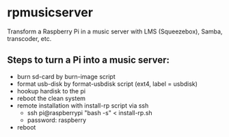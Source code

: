 # rpmusicserver
Transform a Raspberry Pi in a music server with LMS (Squeezebox), Samba, transcoder, etc.

## Steps to turn a Pi into a music server:
* burn sd-card by burn-image script
* format usb-disk by format-usbdisk script (ext4, label = usbdisk)
* hookup hardisk to the pi
* reboot the clean system
* remote installation with install-rp script via ssh
	* ssh pi@raspberrypi "bash -s" < install-rp.sh
	* password: raspberry
* reboot
